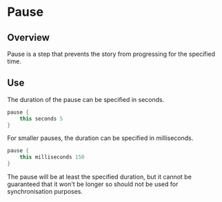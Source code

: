 # Pause

## Overview
Pause is a step that prevents the story from progressing for the specified time.

## Use
The duration of the pause can be specified in seconds.

```kotlin
pause {
    this seconds 5
}
```

For smaller pauses, the duration can be specified in milliseconds.

```kotlin
pause {
    this milliseconds 150
}
```

The pause will be at least the specified duration, but it cannot be guaranteed that it won't be longer so should not be 
used for synchronisation purposes.